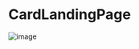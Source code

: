 # CardLandingPage

![image](https://github.com/mattveanged/CardLandingPage/assets/62877836/01f3c3b1-c90d-4bb2-ad63-ad5fc288b515)
